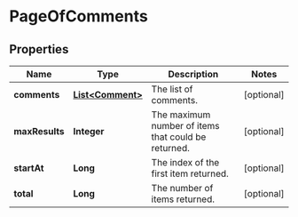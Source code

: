 # PageOfComments

## Properties
Name | Type | Description | Notes
------------ | ------------- | ------------- | -------------
**comments** | [**List&lt;Comment&gt;**](Comment.md) | The list of comments. |  [optional]
**maxResults** | **Integer** | The maximum number of items that could be returned. |  [optional]
**startAt** | **Long** | The index of the first item returned. |  [optional]
**total** | **Long** | The number of items returned. |  [optional]
